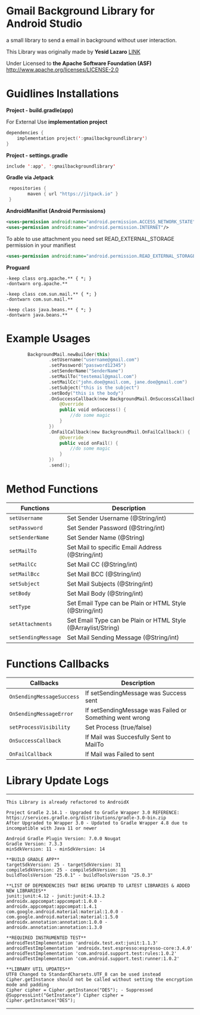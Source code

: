 # Gmail Background Library for Android Studio
a small library to send a email in background without user interaction.

This Library was originally made by **Yesid Lazaro** <a href="https://github.com/yesidlazaro/GmailBackground">LINK</a>

<p>Under Licensed to <b>the Apache Software Foundation (ASF)</b> <a href="http://www.apache.org/licenses/LICENSE-2.0">http://www.apache.org/licenses/LICENSE-2.0</a></p> 

# Guidlines Installations

<b>Project - build.gradle(app)</b>
<p>For External Use <b>implementation project</b></p>

```kotlin
dependencies {
    implementation project(':gmailbackgroundlibrary')
}
```
<b>Project - settings.gradle</b>
```kotlin
include ':app', ':gmailbackgroundlibrary'
```
**Gradle via Jetpack**
```groovy
 repositories {
        maven { url "https://jitpack.io" }
 }
```
**AndroidManifist (Android Permissions)**
```xml
<uses-permission android:name="android.permission.ACCESS_NETWORK_STATE"/>
<uses-permission android:name="android.permission.INTERNET"/>
```
 To able to use attachment you need set READ_EXTERNAL_STORAGE permission in your manifiest
 ```xml
 <uses-permission android:name="android.permission.READ_EXTERNAL_STORAGE"/>
```
**Proguard**
```
-keep class org.apache.** { *; }
-dontwarn org.apache.**

-keep class com.sun.mail.** { *; }
-dontwarn com.sun.mail.**

-keep class java.beans.** { *; }
-dontwarn java.beans.**
```
# Example Usages
```kotlin
        BackgroundMail.newBuilder(this)
                .setUsername("username@gmail.com")
                .setPassword("password12345")
                .setSenderName("SenderName")
                .setMailTo("testemail@gmail.com")
                .setMailCc("john.doe@gmail.com, jane.doe@gmail.com")
                .setSubject("this is the subject")
                .setBody("this is the body")
                .OnSuccessCallback(new BackgroundMail.OnSuccessCallback() {
                    @Override
                    public void onSuccess() {
                        //do some magic
                    }
                })
                .OnFailCallback(new BackgroundMail.OnFailCallback() {
                    @Override
                    public void onFail() {
                        //do some magic
                    }
                })
                .send();
```
# Method Functions

| Functions | Description |
| --- | --- |
| `setUsername` | Set Sender Username (@String/int) |
| `setPassword` | Set Sender Password (@String/int) |
| `setSenderName` | Set Sender Name (@String) |
| `setMailTo` | Set Mail to specific Email Address (@String/int) |
| `setMailCc` | Set Mail CC (@String/int) |
| `setMailBcc` | Set Mail BCC (@String/int) |
| `setSubject` | Set Mail Subjects (@String/int) |
| `setBody`  | Set Mail Body (@String/int) |
| `setType`  | Set Email Type can be Plain or HTML Style (@String/int) |
| `setAttachments`  | Set Email Type can be Plain or HTML Style (@Arraylist/String)|
| `setSendingMessage`  | Set Mail Sending Message (@String/int)|

# Functions Callbacks

| Callbacks | Description |
| --- | --- |
| `OnSendingMessageSuccess` | If setSendingMessage was Success sent |
| `OnSendingMessageError` | If setSendingMessage was Failed or Something went wrong |
| `setProcessVisibility` | Set Process (true/false) |
| `OnSuccessCallback` | If Mail was Succesfully Sent to MailTo |
| `OnFailCallback` | If Mail was Failed to sent |

# Library Update Logs

-------------------------------------------------------------------------------------------------------------------------------
```
This Library is already refactored to AndroidX

Project Gradle 2.14.1 - Upgraded to Gradle Wrapper 3.0 REFERENCE: https://services.gradle.org/distributions/gradle-3.0-bin.zip
After Upgraded to Wrapper 3.0 - Updated to Gradle Wrapper 4.8 due to incompatible with Java 11 or newer

Android Gradle Plugin Version: 7.0.0 Nougat
Gradle Version: 7.3.3
minSdkVersion: 11 - minSdkVersion: 14

**BUILD GRADLE APP**
targetSdkVersion: 25 - targetSdkVersion: 31
compileSdkVersion: 25 - compileSdkVersion: 31
buildToolsVersion "25.0.1" - buildToolsVersion "25.0.3"

**LIST OF DEPENDENCIES THAT BEING UPDATED TO LATEST LIBRARIES & ADDED NEW LIBRARIES**
junit:junit:4.12 - junit:junit:4.13.2
androidx.appcompat:appcompat:1.0.0 - androidx.appcompat:appcompat:1.4.1
com.google.android.material:material:1.0.0 - com.google.android.material:material:1.5.0
androidx.annotation:annotation:1.0.0 - androidx.annotation:annotation:1.3.0

**REQUIRED INSTRUMENTED TEST**
androidTestImplementation 'androidx.test.ext:junit:1.1.3'
androidTestImplementation 'androidx.test.espresso:espresso-core:3.4.0'
androidTestImplementation 'com.android.support.test:rules:1.0.2'
androidTestImplementation 'com.android.support.test:runner:1.0.2'

**LIBRARY UTIL UPDATES**
UTF8 Changed to StandardCharsets.UTF_8 can be used instead
Cipher.getInstance should not be called without setting the encryption mode and padding 
Cipher cipher = Cipher.getInstance("DES"); - Suppressed  @SuppressLint("GetInstance") Cipher cipher = Cipher.getInstance("DES");
```
-------------------------------------------------------------------------------------------------------------------------------
